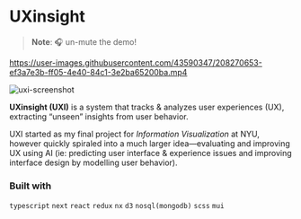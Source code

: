 # UXinsight

> **Note**: 🎧 un-mute the demo!

https://user-images.githubusercontent.com/43590347/208270653-ef3a7e3b-ff05-4e40-84c1-3e2ba65200ba.mp4

![uxi-screenshot](/assets/uxi-ss.png)

**UXinsight (UXI)** is a system that tracks & analyzes user experiences (UX), extracting “unseen” insights from user behavior.

UXI started as my final project for _Information Visualization_ at NYU, however quickly spiraled into a much larger idea—evaluating and improving UX using AI (ie: predicting user interface & experience issues and improving interface design by modelling user behavior).

### Built with

`typescript` `next` `react` `redux` `nx` `d3` `nosql(mongodb)` `scss` `mui`

